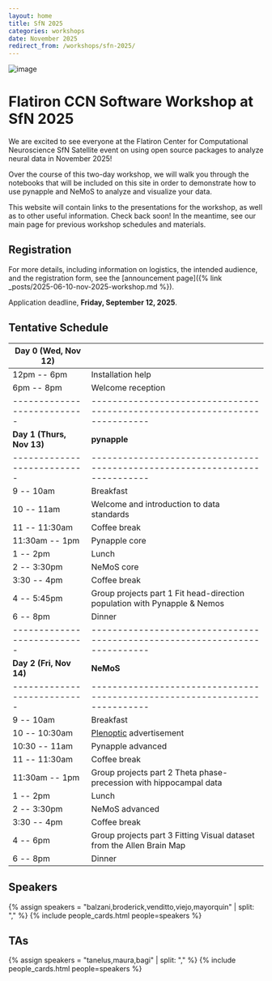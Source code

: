 ```yaml
---
layout: home
title: SfN 2025
categories: workshops
date: November 2025
redirect_from: /workshops/sfn-2025/
---
```


![image](/assets/sfn2025-banner.svg)

# Flatiron CCN Software Workshop at SfN 2025


We are excited to see everyone at the Flatiron Center for Computational Neuroscience SfN Satellite event on using open source packages to analyze neural data in November 2025!

Over the course of this two-day workshop, we will walk you through the notebooks that will be included on this site in order to demonstrate how to use pynapple and NeMoS to analyze and visualize your data.

This website will contain links to the presentations for the workshop, as well as to other useful information. Check back soon! In the meantime, see our main page for previous workshop schedules and materials.

## Registration

For more details, including information on logistics, the intended audience, and the registration form, see the [announcement page]({% link _posts/2025-06-10-nov-2025-workshop.md %}). 

Application deadline, **Friday, September 12, 2025**.

## Tentative Schedule

| Day 0 (Wed, Nov 12)       |                                                                           |
|---------------------------|---------------------------------------------------------------------------|
| 12pm -- 6pm               | Installation help                                                         |
| 6pm -- 8pm                | Welcome reception                                                         |
|---------------------------|---------------------------------------------------------------------------|
| **Day 1 (Thurs, Nov 13)** | **pynapple**                                                              |
|---------------------------|---------------------------------------------------------------------------|
| 9 -- 10am                 | Breakfast                                                                 |
| 10 -- 11am                | Welcome and introduction to data standards                                |
| 11 -- 11:30am             | Coffee break                                                              |
| 11:30am -- 1pm            | Pynapple core                                                             |
| 1 -- 2pm                  | Lunch                                                                     |
| 2 -- 3:30pm               | NeMoS core                                                                |
| 3:30 -- 4pm               | Coffee break                                                              |
| 4 -- 5:45pm               | Group projects part 1 Fit head-direction population with Pynapple & Nemos |
| 6 -- 8pm                  | Dinner                                                                    |
|---------------------------|---------------------------------------------------------------------------|
| **Day 2 (Fri, Nov 14)**   | **NeMoS**                                                                 |
|---------------------------|---------------------------------------------------------------------------|
| 9 -- 10am                 | Breakfast                                                                 |
| 10 -- 10:30am             | [Plenoptic](https://plenoptic.org) advertisement                          |
| 10:30 -- 11am             | Pynapple advanced                                                         |
| 11 -- 11:30am             | Coffee break                                                              |
| 11:30am -- 1pm            | Group projects part 2 Theta phase-precession with hippocampal data        |
| 1 -- 2pm                  | Lunch                                                                     |
| 2 -- 3:30pm               | NeMoS advanced                                                            |
| 3:30 -- 4pm               | Coffee break                                                              |
| 4 -- 6pm                  | Group projects part 3 Fitting Visual dataset from the Allen Brain Map     |
| 6 -- 8pm                  | Dinner                                                                    |

## Speakers

{% assign speakers = "balzani,broderick,venditto,viejo,mayorquin" | split: "," %}
{% include people_cards.html people=speakers %}

## TAs

{% assign speakers = "tanelus,maura,bagi" | split: "," %}
{% include people_cards.html people=speakers %}
